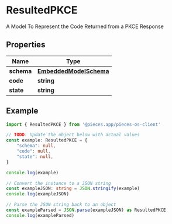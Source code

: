 
# ResultedPKCE

A Model To Represent the Code Returned from a PKCE Response

## Properties

Name | Type
------------ | -------------
**schema** | [**EmbeddedModelSchema**](EmbeddedModelSchema)
**code** | **string**
**state** | **string**

## Example

```typescript
import { ResultedPKCE } from '@pieces.app/pieces-os-client'

// TODO: Update the object below with actual values
const example: ResultedPKCE = {
    "schema": null,
    "code": null,
    "state": null,
}

console.log(example)

// Convert the instance to a JSON string
const exampleJSON: string = JSON.stringify(example)
console.log(exampleJSON)

// Parse the JSON string back to an object
const exampleParsed = JSON.parse(exampleJSON) as ResultedPKCE
console.log(exampleParsed)
```


